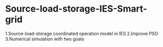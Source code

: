 # Source-load-storage-IES-Smart-grid
1.Source-load-storage coordinated operation model in IES
2.Improve PSO
3.Numerical simulation with two goals
